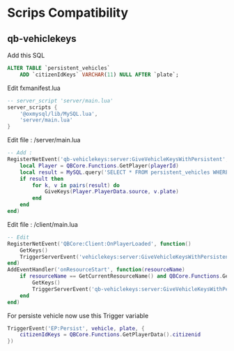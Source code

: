 # Scrips Compatibility

## qb-vehiclekeys

Add this SQL

```sql
ALTER TABLE `persistent_vehicles`
    ADD `citizenIdKeys` VARCHAR(11) NULL AFTER `plate`;
```

Edit fxmanifest.lua

```lua
-- server_script 'server/main.lua'
server_scripts {
    '@oxmysql/lib/MySQL.lua',
    'server/main.lua'
}
```

Edit file : /server/main.lua

```lua
-- Add :
RegisterNetEvent('qb-vehiclekeys:server:GiveVehicleKeysWithPersistent', function(playerId)
    local Player = QBCore.Functions.GetPlayer(playerId)
    local result = MySQL.query('SELECT * FROM persistent_vehicles WHERE citizenIdKeys = ?', {Player.PlayerData.citizenid})
    if result then
        for k, v in pairs(result) do
            GiveKeys(Player.PlayerData.source, v.plate)
        end
    end
end)
```

Edit file : /client/main.lua

```lua
-- Edit 
RegisterNetEvent('QBCore:Client:OnPlayerLoaded', function()
    GetKeys()
    TriggerServerEvent('vehiclekeys:server:GiveVehicleKeysWithPersistent', QBCore.Functions.GetPlayerData().source)
end)
AddEventHandler('onResourceStart', function(resourceName)
    if resourceName == GetCurrentResourceName() and QBCore.Functions.GetPlayerData() ~= {} then
        GetKeys()
        TriggerServerEvent('qb-vehiclekeys:server:GiveVehicleKeysWithPersistent', QBCore.Functions.GetPlayerData().source )
    end
end)
```

For persiste vehicle now use this Trigger variable

```lua
TriggerEvent('EP:Persist', vehicle, plate, {
    citizenIdKeys = QBCore.Functions.GetPlayerData().citizenid
})
```

